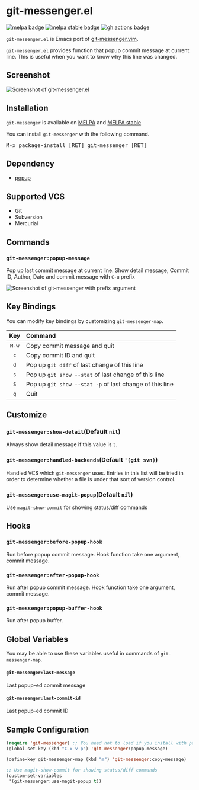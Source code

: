 # git-messenger.el

[![melpa badge][melpa-badge]][melpa-link]
[![melpa stable badge][melpa-stable-badge]][melpa-stable-link]
[![gh actions badge][gh-actions-badge]][gh-actions-link]

`git-messenger.el` is Emacs port of [git-messenger.vim](https://github.com/rhysd/git-messenger.vim).

`git-messenger.el` provides function that popup commit message at current line.
This is useful when you want to know why this line was changed.


## Screenshot

![Screenshot of git-messenger.el](image/git-messenger.png)


## Installation

`git-messenger` is available on [MELPA](https://melpa.org/) and [MELPA stable](https://stable.melpa.org/)

You can install `git-messenger` with the following command.

<kbd>M-x package-install [RET] git-messenger [RET]</kbd>


## Dependency

* [popup](https://github.com/auto-complete/popup-el)


## Supported VCS

- Git
- Subversion
- Mercurial


## Commands

### `git-messenger:popup-message`

Pop up last commit message at current line. Show detail message, Commit ID, Author,
Date and commit message with `C-u` prefix

![Screenshot of git-messenger with prefix argument](image/git-messenger-detail.png)


## Key Bindings

You can modify key bindings by customizing `git-messenger-map`.

| Key                  | Command                                                 |
|:--------------------:|:--------------------------------------------------------|
| `M-w`                | Copy commit message and quit                            |
| `c`                  | Copy commit ID and quit                                 |
| `d`                  | Pop up `git diff` of last change of this line           |
| `s`                  | Pop up `git show --stat` of last change of this line    |
| `S`                  | Pop up `git show --stat -p` of last change of this line |
| `q`                  | Quit                                                    |


## Customize

### `git-messenger:show-detail`(Default `nil`)

Always show detail message if this value is `t`.

### `git-messenger:handled-backends`(Default `'(git svn)`)

Handled VCS which `git-messenger` uses.
Entries in this list will be tried in order to determine whether a
file is under that sort of version control.

### `git-messenger:use-magit-popup`(Default `nil`)

Use `magit-show-commit` for showing status/diff commands

## Hooks

### `git-messenger:before-popup-hook`

Run before popup commit message. Hook function take one argument, commit message.

### `git-messenger:after-popup-hook`

Run after popup commit message. Hook function take one argument, commit message.

### `git-messenger:popup-buffer-hook`

Run after popup buffer.


## Global Variables

You may be able to use these variables useful in commands of `git-messenger-map`.

#### `git-messenger:last-message`

Last popup-ed commit message

#### `git-messenger:last-commit-id`

Last popup-ed commit ID


## Sample Configuration

```lisp
(require 'git-messenger) ;; You need not to load if you install with package.el
(global-set-key (kbd "C-x v p") 'git-messenger:popup-message)

(define-key git-messenger-map (kbd "m") 'git-messenger:copy-message)

;; Use magit-show-commit for showing status/diff commands
(custom-set-variables
 '(git-messenger:use-magit-popup t))
```

[melpa-link]: https://melpa.org/#/git-messenger
[melpa-stable-link]: https://stable.melpa.org/#/git-messenger
[gh-actions-link]: https://github.com/emacsorphanage/git-messenger/actions
[melpa-badge]: https://melpa.org/packages/git-messenger-badge.svg
[melpa-stable-badge]: https://stable.melpa.org/packages/git-messenger-badge.svg
[gh-actions-badge]: https://github.com/emacsorphanage/git-messenger/workflows/ci-checks/badge.svg
